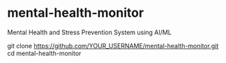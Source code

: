 # mental-health-monitor
Mental Health and Stress Prevention System using AI/ML


git clone https://github.com/YOUR_USERNAME/mental-health-monitor.git
cd mental-health-monitor
